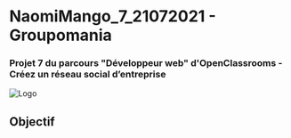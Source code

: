 # NaomiMango_7_21072021 - Groupomania

### Projet 7 du parcours "Développeur web" d'OpenClassrooms - Créez un réseau social d’entreprise

![Logo]()

## Objectif
